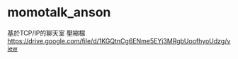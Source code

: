 # momotalk_anson
基於TCP/IP的聊天室
壓縮檔
https://drive.google.com/file/d/1KGQtnCg6ENme5EYj3MRgbUoofhyoUdzg/view 
